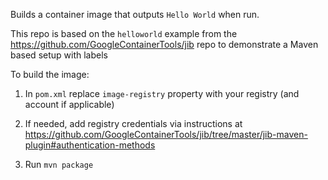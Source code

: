 Builds a container image that outputs `Hello World` when run.

This repo is based on the `helloworld` example from the https://github.com/GoogleContainerTools/jib repo to demonstrate a Maven based setup with labels

To build the image:

1. In `pom.xml` replace `image-registry` property with your registry (and account if applicable)

1. If needed, add registry credentials via instructions at https://github.com/GoogleContainerTools/jib/tree/master/jib-maven-plugin#authentication-methods

1. Run `mvn package`

